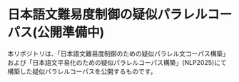 # 日本語文難易度制御の疑似パラレルコーパス(公開準備中)
本リポジトリは、「日本語文難易度制御のための疑似パラレル文コーパス構築」および「日本語文平易化のための疑似パラレルコーパス構築」(NLP2025)にて構築した疑似パラレルコーパスを公開するものです。


